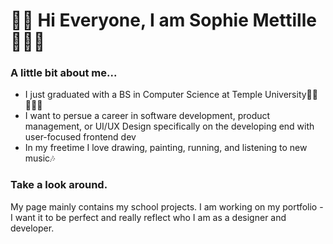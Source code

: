 # 👋🏼 Hi Everyone, I am Sophie Mettille🧚🏼‍♀️

### A little bit about me...
<ul>
  <li>I just graduated with a BS in Computer Science at Temple University🦉🍒👩🏻‍🎓</li>
  <li>I want to persue a career in software development, product management, or UI/UX Design specifically on the developing end with user-focused frontend dev</li>
  <li>In my freetime I love drawing, painting, running, and listening to new music🎶</li>
  
</ul>

### Take a look around. 
My page mainly contains my school projects. I am working on my portfolio - I want it to be perfect and really reflect who I am as a designer and developer.
